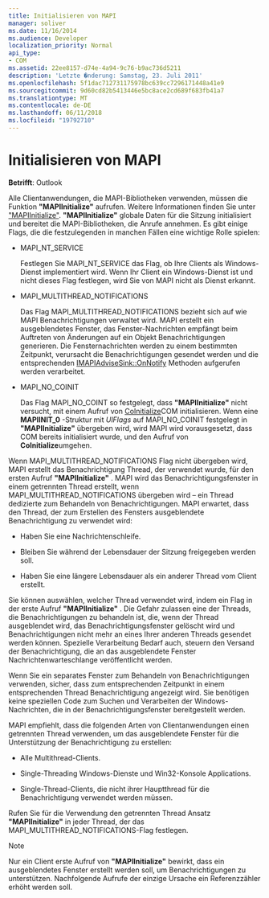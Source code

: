 ```yaml
---
title: Initialisieren von MAPI
manager: soliver
ms.date: 11/16/2014
ms.audience: Developer
localization_priority: Normal
api_type:
- COM
ms.assetid: 22ee8157-d74e-4a94-9c76-b9ac736d5211
description: 'Letzte �nderung: Samstag, 23. Juli 2011'
ms.openlocfilehash: 5f1dac712731175978bc639cc7296171448a41e9
ms.sourcegitcommit: 9d60cd82b5413446e5bc8ace2cd689f683fb41a7
ms.translationtype: MT
ms.contentlocale: de-DE
ms.lasthandoff: 06/11/2018
ms.locfileid: "19792710"
---
```

# <a name="initializing-mapi"></a>Initialisieren von MAPI

  
  
**Betrifft**: Outlook 
  
Alle Clientanwendungen, die MAPI-Bibliotheken verwenden, müssen die Funktion **"MAPIInitialize"** aufrufen. Weitere Informationen finden Sie unter ["MAPIInitialize"](mapiinitialize.md). **"MAPIInitialize"** globale Daten für die Sitzung initialisiert und bereitet die MAPI-Bibliotheken, die Anrufe annehmen. Es gibt einige Flags, die die festzulegenden in manchen Fällen eine wichtige Rolle spielen: 
  
- MAPI_NT_SERVICE
    
    Festlegen Sie MAPI_NT_SERVICE das Flag, ob Ihre Clients als Windows-Dienst implementiert wird. Wenn Ihr Client ein Windows-Dienst ist und nicht dieses Flag festlegen, wird Sie von MAPI nicht als Dienst erkannt. 
    
- MAPI_MULTITHREAD_NOTIFICATIONS
    
    Das Flag MAPI_MULTITHREAD_NOTIFICATIONS bezieht sich auf wie MAPI Benachrichtigungen verwaltet wird. MAPI erstellt ein ausgeblendetes Fenster, das Fenster-Nachrichten empfängt beim Auftreten von Änderungen auf ein Objekt Benachrichtigungen generieren. Die Fensternachrichten werden zu einem bestimmten Zeitpunkt, verursacht die Benachrichtigungen gesendet werden und die entsprechenden [IMAPIAdviseSink::OnNotify](imapiadvisesink-onnotify.md) Methoden aufgerufen werden verarbeitet. 
    
- MAPI_NO_COINIT
    
    Das Flag MAPI_NO_COINT so festgelegt, dass **"MAPIInitialize"** nicht versucht, mit einem Aufruf von [CoInitialize](http://msdn.microsoft.com/en-us/library/ms886303.aspx)COM initialisieren. Wenn eine **MAPIINIT_0** -Struktur mit _UlFlags_ auf MAPI_NO_COINIT festgelegt in **"MAPIInitialize"** übergeben wird, wird MAPI wird vorausgesetzt, dass COM bereits initialisiert wurde, und den Aufruf von **CoInitialize**umgehen.
    
Wenn MAPI_MULTITHREAD_NOTIFICATIONS Flag nicht übergeben wird, MAPI erstellt das Benachrichtigung Thread, der verwendet wurde, für den ersten Aufruf **"MAPIInitialize"** . MAPI wird das Benachrichtigungsfenster in einem getrennten Thread erstellt, wenn MAPI_MULTITHREAD_NOTIFICATIONS übergeben wird – ein Thread dedizierte zum Behandeln von Benachrichtigungen. MAPI erwartet, dass den Thread, der zum Erstellen des Fensters ausgeblendete Benachrichtigung zu verwendet wird: 
  
- Haben Sie eine Nachrichtenschleife.
    
- Bleiben Sie während der Lebensdauer der Sitzung freigegeben werden soll.
    
- Haben Sie eine längere Lebensdauer als ein anderer Thread vom Client erstellt. 
    
Sie können auswählen, welcher Thread verwendet wird, indem ein Flag in der erste Aufruf **"MAPIInitialize"** . Die Gefahr zulassen eine der Threads, die Benachrichtigungen zu behandeln ist, die, wenn der Thread ausgeblendet wird, das Benachrichtigungsfenster gelöscht wird und Benachrichtigungen nicht mehr an eines Ihrer anderen Threads gesendet werden können. Spezielle Verarbeitung Bedarf auch, steuern den Versand der Benachrichtigung, die an das ausgeblendete Fenster Nachrichtenwarteschlange veröffentlicht werden. 
  
Wenn Sie ein separates Fenster zum Behandeln von Benachrichtigungen verwenden, sicher, dass zum entsprechenden Zeitpunkt in einem entsprechenden Thread Benachrichtigung angezeigt wird. Sie benötigen keine speziellen Code zum Suchen und Verarbeiten der Windows-Nachrichten, die in der Benachrichtigungsfenster bereitgestellt werden. 
  
MAPI empfiehlt, dass die folgenden Arten von Clientanwendungen einen getrennten Thread verwenden, um das ausgeblendete Fenster für die Unterstützung der Benachrichtigung zu erstellen:
  
- Alle Multithread-Clients.
    
- Single-Threading Windows-Dienste und Win32-Konsole Applications.
    
- Single-Thread-Clients, die nicht ihrer Hauptthread für die Benachrichtigung verwendet werden müssen.
    
Rufen Sie für die Verwendung den getrennten Thread Ansatz **"MAPIInitialize"** in jeder Thread, der das MAPI_MULTITHREAD_NOTIFICATIONS-Flag festlegen. 
  
> [!NOTE]
> Nur ein Client erste Aufruf von **"MAPIInitialize"** bewirkt, dass ein ausgeblendetes Fenster erstellt werden soll, um Benachrichtigungen zu unterstützen. Nachfolgende Aufrufe der einzige Ursache ein Referenzzähler erhöht werden soll. 
  

